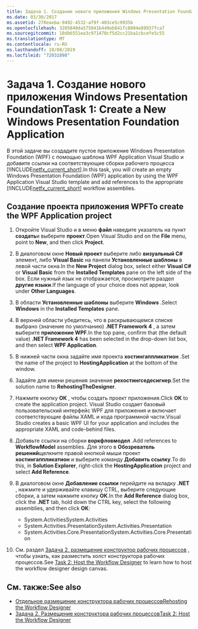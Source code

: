 ```yaml
---
title: Задача 1. Создание нового приложения Windows Presentation Foundation
ms.date: 03/30/2017
ms.assetid: 270eaeba-9492-4532-af9f-403ce5c9935b
ms.openlocfilehash: 3205840da575041b449eb841fc8084e89937fca7
ms.sourcegitcommit: 10db6551ea3c971470cf5d2cc21ba1cbcefe5c55
ms.translationtype: MT
ms.contentlocale: ru-RU
ms.lasthandoff: 10/08/2019
ms.locfileid: "72031898"
---
```

# <a name="task-1-create-a-new-windows-presentation-foundation-application"></a><span data-ttu-id="7d449-102">Задача 1. Создание нового приложения Windows Presentation Foundation</span><span class="sxs-lookup"><span data-stu-id="7d449-102">Task 1: Create a New Windows Presentation Foundation Application</span></span>

<span data-ttu-id="7d449-103">В этой задаче вы создадите пустое приложение Windows Presentation Foundation (WPF) с помощью шаблона WPF Application Visual Studio и добавите ссылки на соответствующие сборки рабочего процесса [!INCLUDE[netfx_current_short](../../../includes/netfx-current-short-md.md)].</span><span class="sxs-lookup"><span data-stu-id="7d449-103">In this task, you will create an empty Windows Presentation Foundation (WPF) application by using the WPF Application Visual Studio template and add references to the appropriate [!INCLUDE[netfx_current_short](../../../includes/netfx-current-short-md.md)] workflow assemblies.</span></span>  
  
## <a name="to-create-the-wpf-application-project"></a><span data-ttu-id="7d449-104">Создание проекта приложения WPF</span><span class="sxs-lookup"><span data-stu-id="7d449-104">To create the WPF Application project</span></span>

1. <span data-ttu-id="7d449-105">Откройте Visual Studio и в меню **файл** наведите указатель на пункт **создать**и выберите **проект**.</span><span class="sxs-lookup"><span data-stu-id="7d449-105">Open Visual Studio and on the **File** menu, point to **New**, and then click **Project**.</span></span>

2. <span data-ttu-id="7d449-106">В диалоговом окне **Новый проект** выберите либо **визуальный C#**  элемент, либо **Visual Basic** на панели **Установленные шаблоны** в левой части окна.</span><span class="sxs-lookup"><span data-stu-id="7d449-106">In the **New Project** dialog box, select either **Visual C#** or **Visual Basic** from the **Installed Templates** pane on the left side of the box.</span></span> <span data-ttu-id="7d449-107">Если нужный язык не отображается, просмотрите раздел **другие языки**.</span><span class="sxs-lookup"><span data-stu-id="7d449-107">If the language of your choice does not appear, look under **Other Languages**.</span></span>

3. <span data-ttu-id="7d449-108">В области **Установленные шаблоны** выберите **Windows** .</span><span class="sxs-lookup"><span data-stu-id="7d449-108">Select **Windows** in the **Installed Templates** pane.</span></span>

4. <span data-ttu-id="7d449-109">В верхней области убедитесь, что в раскрывающемся списке выбрано (значение по умолчанию) **.NET Framework 4** , а затем выберите **приложение WPF**.</span><span class="sxs-lookup"><span data-stu-id="7d449-109">In the top pane, confirm that (the default value) **.NET Framework 4** has been selected in the drop-down list box, and then select **WPF Application**.</span></span>

5. <span data-ttu-id="7d449-110">В нижней части окна задайте имя проекта **хостингаппликатион** .</span><span class="sxs-lookup"><span data-stu-id="7d449-110">Set the name of the project to **HostingApplication** at the bottom of the window.</span></span>

6. <span data-ttu-id="7d449-111">Задайте для имени решения значение **рехостингседесигнер**.</span><span class="sxs-lookup"><span data-stu-id="7d449-111">Set the solution name to **RehostingTheDesigner**.</span></span>

7. <span data-ttu-id="7d449-112">Нажмите кнопку **ОК** , чтобы создать проект приложения.</span><span class="sxs-lookup"><span data-stu-id="7d449-112">Click **OK** to create the application project.</span></span> <span data-ttu-id="7d449-113">Visual Studio создает базовый пользовательский интерфейс WPF для приложения и включает соответствующие файлы XAML и кода программной части.</span><span class="sxs-lookup"><span data-stu-id="7d449-113">Visual Studio creates a basic WPF UI for your application and includes the appropriate XAML and code-behind files.</span></span>

8. <span data-ttu-id="7d449-114">Добавьте ссылки на сборки **воркфловмодел** .</span><span class="sxs-lookup"><span data-stu-id="7d449-114">Add references to **WorkflowModel** assemblies.</span></span> <span data-ttu-id="7d449-115">Для этого в **Обозреватель решений**щелкните правой кнопкой мыши проект **хостингаппликатион** и выберите команду **Добавить ссылку**.</span><span class="sxs-lookup"><span data-stu-id="7d449-115">To do this, in **Solution Explorer**, right-click the **HostingApplication** project and select **Add Reference**.</span></span>

9. <span data-ttu-id="7d449-116">В диалоговом окне **Добавление ссылки** перейдите на вкладку **.NET** , нажмите и удерживайте клавишу CTRL, выберите следующие сборки, а затем нажмите кнопку **ОК**.</span><span class="sxs-lookup"><span data-stu-id="7d449-116">In the **Add Reference** dialog box, click the **.NET** tab, hold down the CTRL key, select the following assemblies, and then click **OK**:</span></span>

    - <span data-ttu-id="7d449-117">System.Activities</span><span class="sxs-lookup"><span data-stu-id="7d449-117">System.Activities</span></span>
    - <span data-ttu-id="7d449-118">System.Activities.Presentation</span><span class="sxs-lookup"><span data-stu-id="7d449-118">System.Activities.Presentation</span></span>
    - <span data-ttu-id="7d449-119">System.Activities.Core.Presentation</span><span class="sxs-lookup"><span data-stu-id="7d449-119">System.Activities.Core.Presentation</span></span>

10. <span data-ttu-id="7d449-120">См. раздел [Задача 2. размещение конструктор рабочих процессов](task-2-host-the-workflow-designer.md) , чтобы узнать, как разместить холст конструктора рабочих процессов.</span><span class="sxs-lookup"><span data-stu-id="7d449-120">See [Task 2: Host the Workflow Designer](task-2-host-the-workflow-designer.md) to learn how to host the workflow designer design canvas.</span></span>

## <a name="see-also"></a><span data-ttu-id="7d449-121">См. также:</span><span class="sxs-lookup"><span data-stu-id="7d449-121">See also</span></span>

- [<span data-ttu-id="7d449-122">Отдельное размещение конструктора рабочих процессов</span><span class="sxs-lookup"><span data-stu-id="7d449-122">Rehosting the Workflow Designer</span></span>](rehosting-the-workflow-designer.md)
- [<span data-ttu-id="7d449-123">Задача 2. Размещение конструктора рабочих процессов</span><span class="sxs-lookup"><span data-stu-id="7d449-123">Task 2: Host the Workflow Designer</span></span>](task-2-host-the-workflow-designer.md)
